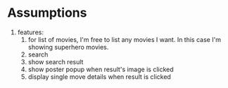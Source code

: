 # Assumptions

1. features:
   1. for list of movies, I'm free to list any movies I want. In this case I'm showing superhero movies.
   2. search
   3. show search result
   4. show poster popup when result's image is clicked
   5. display single move details when result is clicked

# 